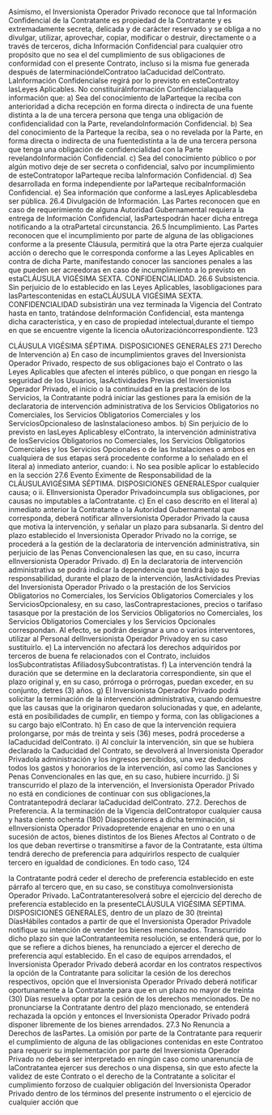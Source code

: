 Asimismo, el Inversionista Operador Privado reconoce que tal Información Confidencial de la Contratante es propiedad
de la Contratante y es extremadamente secreta, delicada y de carácter reservado y se obliga a no divulgar, utilizar,
aprovechar, copiar, modificar o destruir, directamente o a través de terceros, dicha Información Confidencial para
cualquier otro propósito que no sea el del cumplimiento de sus obligaciones de conformidad con el presente Contrato,
incluso si la misma fue generada después de laterminacióndelContratoo laCaducidad delContrato.
LaInformación Confidencialse regirá por lo previsto en esteContratoy lasLeyes Aplicables.
No constituiráInformación Confidencialaquella información que:
a) Sea del conocimiento de laParteque la reciba con anterioridad a dicha recepción en forma directa o indirecta
de una fuente distinta a la de una tercera persona que tenga una obligación de confidencialidad con la Parte,
revelandoInformación Confidencial.
b) Sea del conocimiento de la Parteque la reciba, sea o no revelada por la Parte, en forma directa o indirecta
de una fuentedistinta a la de una tercera persona que tenga una obligación de confidencialidad con la Parte
revelandoInformación Confidencial.
c) Sea del conocimiento público o por algún motivo deje de ser secreta o confidencial, salvo por incumplimiento
de esteContratopor laParteque reciba laInformación Confidencial.
d) Sea desarrollada en forma independiente por laParteque recibaInformación Confidencial.
e) Sea información que conforme a lasLeyes Aplicablesdeba ser pública.
26.4 Divulgación de Información.
Las Partes reconocen que en caso de requerimiento de alguna Autoridad Gubernamental requiera la entrega de
Información Confidencial, lasPartespodrán hacer dicha entrega notificando a la otraPartetal circunstancia.
26.5 Incumplimiento.
Las Partes reconocen que el incumplimiento por parte de alguna de las obligaciones conforme a la presente Cláusula,
permitirá que la otra Parte ejerza cualquier acción o derecho que le corresponda conforme a las Leyes Aplicables en
contra de dicha Parte, manifestando conocer las sanciones penales a las que pueden ser acreedoras en caso de
incumplimiento a lo previsto en estaCLÁUSULA VIGÉSIMA SEXTA. CONFIDENCIALIDAD.
26.6 Subsistencia.
Sin perjuicio de lo establecido en las Leyes Aplicables, lasobligaciones para lasPartescontenidas en estaCLÁUSULA
VIGÉSIMA SEXTA. CONFIDENCIALIDAD subsistirán una vez terminada la Vigencia del Contrato hasta en tanto,
tratándose deInformación Confidencial, esta mantenga dicha característica, y en caso de propiedad intelectual,durante
el tiempo en que se encuentre vigente la licencia oAutorizacióncorrespondiente.
123

CLÁUSULA VIGÉSIMA SÉPTIMA. DISPOSICIONES GENERALES
27.1 Derecho de Intervención
a) En caso de incumplimientos graves del Inversionista Operador Privado, respecto de sus obligaciones bajo el
Contrato o las Leyes Aplicables que afecten el interés público, o que pongan en riesgo la seguridad de los
Usuarios, lasActividades Previas del Inversionista Operador Privado, el inicio o la continuidad en la prestación
de los Servicios, la Contratante podrá iniciar las gestiones para la emisión de la declaratoria de intervención
administrativa de los Servicios Obligatorios no Comerciales, los Servicios Obligatorios Comerciales y los
ServiciosOpcionaleso de lasInstalacioneso ambos.
b) Sin perjuicio de lo previsto en lasLeyes Aplicablesy elContrato, la intervención administrativa de losServicios
Obligatorios no Comerciales, los Servicios Obligatorios Comerciales y los Servicios Opcionales o de las
Instalaciones o ambos en cualquiera de sus etapas será procedente conforme a lo señalado en el literal a)
inmediato anterior, cuando:
i. No sea posible aplicar lo establecido en la sección 27.6 Evento Eximente de Responsabilidad de la
CLÁUSULAVIGÉSIMA SÉPTIMA. DISPOSICIONES GENERALESpor cualquier causa; o
ii. ElInversionista Operador Privadoincumpla sus obligaciones, por causas no imputables a laContratante.
c) En el caso descrito en el literal a) inmediato anterior la Contratante o la Autoridad Gubernamental que
corresponda, deberá notificar alInversionista Operador Privado la causa que motiva la intervención, y señalar
un plazo para subsanarla. Si dentro del plazo establecido el Inversionista Operador Privado no la corrige, se
procederá a la gestión de la declaratoria de intervención administrativa, sin perjuicio de las Penas
Convencionalesen las que, en su caso, incurra elInversionista Operador Privado.
d) En la declaratoria de intervención administrativa se podrá indicar la dependencia que tendrá bajo su
responsabilidad, durante el plazo de la intervención, lasActividades Previas del Inversionista Operador Privado
o la prestación de los Servicios Obligatorios no Comerciales, los Servicios Obligatorios Comerciales y los
ServiciosOpcionalesy, en su caso, lasContraprestaciones, precios o tarifaso tasasque por la prestación de
los Servicios Obligatorios no Comerciales, los Servicios Obligatorios Comerciales y los Servicios Opcionales
correspondan. Al efecto, se podrán designar a uno o varios interventores, utilizar al Personal delInversionista
Operador Privadoy en su caso sustituirlo.
e) La intervención no afectará los derechos adquiridos por terceros de buena fe relacionados con el Contrato,
incluidos losSubcontratistas AfiliadosySubcontratistas.
f) La intervención tendrá la duración que se determine en la declaratoria correspondiente, sin que el plazo original
y, en su caso, prórroga o prórrogas, puedan exceder, en su conjunto, detres (3) años.
g) El Inversionista Operador Privado podrá solicitar la terminación de la intervención administrativa, cuando
demuestre que las causas que la originaron quedaron solucionadas y que, en adelante, está en posibilidades
de cumplir, en tiempo y forma, con las obligaciones a su cargo bajo elContrato.
h) En caso de que la intervención requiera prolongarse, por más de treinta y seis (36) meses, podrá procederse a
laCaducidad delContrato.
i) Al concluir la intervención, sin que se hubiera declarado la Caducidad del Contrato, se devolverá al
Inversionista Operador Privadola administración y los ingresos percibidos, una vez deducidos todos los gastos
y honorarios de la intervención, así como las Sanciones y Penas Convencionales en las que, en su caso,
hubiere incurrido.
j) Si transcurrido el plazo de la intervención, el Inversionista Operador Privado no está en condiciones de
continuar con sus obligaciones,la Contratantepodrá declarar laCaducidad delContrato.
27.2. Derechos de Preferencia.
A la terminación de la Vigencia delContratopor cualquier causa y hasta ciento ochenta (180) Díasposteriores a dicha
terminación, si elInversionista Operador Privadopretende enajenar en uno o en una sucesión de actos, bienes distintos
de los Bienes Afectos al Contrato o de los que deban revertirse o transmitirse a favor de la Contratante, esta última
tendrá derecho de preferencia para adquirirlos respecto de cualquier tercero en igualdad de condiciones. En todo caso,
124

la Contratante podrá ceder el derecho de preferencia establecido en este párrafo al tercero que, en su caso, se
constituya comoInversionista Operador Privado.
LaContratanteresolverá sobre el ejercicio del derecho de preferencia establecido en la presenteCLÁUSULA VIGÉSIMA
SÉPTIMA. DISPOSICIONES GENERALES, dentro de un plazo de 30 (treinta) DíasHábiles contados a partir de que el
Inversionista Operador Privadole notifique su intención de vender los bienes mencionados. Transcurrido dicho plazo sin
que laContratanteemita resolución, se entenderá que, por lo que se refiere a dichos bienes, ha renunciado a ejercer el
derecho de preferencia aquí establecido.
En el caso de equipos arrendados, el Inversionista Operador Privado deberá acordar en los contratos respectivos la
opción de la Contratante para solicitar la cesión de los derechos respectivos, opción que el Inversionista Operador
Privado deberá notificar oportunamente a la Contratante para que en un plazo no mayor de treinta (30) Días resuelva
optar por la cesión de los derechos mencionados. De no pronunciarse la Contratante dentro del plazo mencionado, se
entenderá rechazada la opción y entonces el Inversionista Operador Privado podrá disponer libremente de los bienes
arrendados.
27.3 No Renuncia a Derechos de lasPartes.
La omisión por parte de la Contratante para requerir el cumplimiento de alguna de las obligaciones contenidas en este
Contratoo para requerir su implementación por parte del Inversionista Operador Privado no deberá ser interpretado en
ningún caso como unarenuncia de laContratantea ejercer sus derechos o una dispensa, sin que esto afecte la validez
de este Contrato o el derecho de la Contratante a solicitar el cumplimiento forzoso de cualquier obligación del
Inversionista Operador Privado dentro de los términos del presente instrumento o el ejercicio de cualquier acción que
